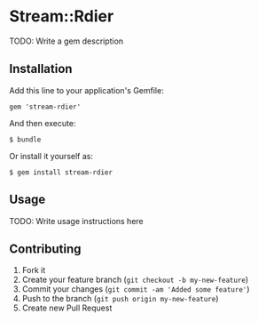 # Stream::Rdier

TODO: Write a gem description

## Installation

Add this line to your application's Gemfile:

    gem 'stream-rdier'

And then execute:

    $ bundle

Or install it yourself as:

    $ gem install stream-rdier

## Usage

TODO: Write usage instructions here

## Contributing

1. Fork it
2. Create your feature branch (`git checkout -b my-new-feature`)
3. Commit your changes (`git commit -am 'Added some feature'`)
4. Push to the branch (`git push origin my-new-feature`)
5. Create new Pull Request
